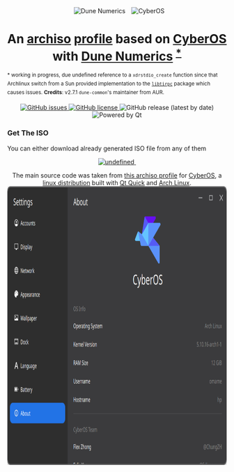 <div align="center">
  <img alt="Dune Numerics" height="100px" vspace="" hspace="10"
    src="https://dune-project.org/share/dune-logo.svg?sanitize=true">
  <img alt="CyberOS" height="100px" vspace=""
    src="https://raw.githubusercontent.com/cyberos/cyberos.github.io/main/src/cyber-logo.svg?sanitize=true">
</div>

<h1 align="center">
  An <a href="https://gitlab.archlinux.org/archlinux/archiso">archiso</a>
  <a href="https://github.com/cyberos/cyberos-iso">profile</a>
  based on <a href="https://cyberos.github.io">CyberOS</a>
  with
  <a href="https://aur.archlinux.org/packages/dune-common">Dune Numerics</a>
  <sup><a href="#fn1">*</a></sup>
</h1>

<sup id="fn1">
* working in progress, due undefined reference to a <code>xdrstdio_create</code>
function since that Archlinux switch from a Sun provided implementation to the
<a href="https://archlinux.org/packages/core/x86_64/libtirpc"><code>libtirpc</code></a>
package which causes issues.
<b>Credits</b>: v2.7.1 <code>dune-common</code>'s maintainer from AUR.
</sup>

<p align="center">
  <a href="https://github.com/carlosal1015/dune-archiso/issues">
    <img alt="GitHub issues" src="https://img.shields.io/github/issues/carlosal1015/dune-archiso">
  </a>
  <a href="https://github.com/carlosal1015/dune-archiso/blob/main/LICENSE">
    <img alt="GitHub license" src="https://img.shields.io/github/license/carlosal1015/dune-archiso">
  </a>
  <img alt="GitHub release (latest by date)" src="https://img.shields.io/github/v/release/carlosal1015/dune-archiso">
  <img alt="Powered by Qt" src="https://forthebadge.com/images/badges/powered-by-qt.svg">
</p>

### Get The ISO

You can either download already generated ISO file from any of them

<p align="center">
  <a href="https://sourceforge.net/projects/dune-archiso/files/latest/download" target="_blank">
    <img alt="undefined" height="30px"
      src="https://img.shields.io/badge/Sourceforge-Download-orange?style=for-the-badge&logo=sourceforge">
  </a>
  <a href="https://github.com/carlosal1015/dune-archiso/releases/latest/download/archlinux-2021.02.16-x86_64.iso"
    target="_blank">
    <img alt="" height="30px"
      src="https://img.shields.io/static/v1.svg?label=Download%20now&message=💿&color=black&logo=GitHub&logoColor=white&labelColor=black.svg">
  </a>
</p>

<p align="center">
The main source code was taken from
<a href="https://github.com/cyberos/cyberos-iso">this archiso profile</a>
for <a href="https://cyberos.github.io">CyberOS</a>, a
<a href="https://upload.wikimedia.org/wikipedia/commons/1/1b/Linux_Distribution_Timeline.svg">linux distribution</a>
built with <a href="https://doc.qt.io/qt-5/qtquick-index.html">Qt Quick</a>
and <a href="https://archlinux.org">Arch Linux</a>.
<br>
<img alt="CyberOS" height="640px" src="https://raw.githubusercontent.com/cyberos/cyber-settings/main/screenshots/cyber-settings.png">
</p>